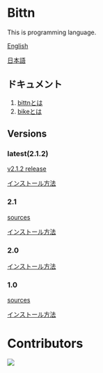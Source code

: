 # Bittn
This is programming language.

[English](https://translate.google.com/translate?hl=en&sl=ja&tl=en&u=https%3A%2F%2Fgithub.com%2Fpinenut-programming-language%2Fbittn%2Fwiki)

[日本語](https://github.com/pinenut-programming-language/bittn/wiki)

## ドキュメント
1. [bittnとは](https://github.com/pinenut-programming-language/bittn/wiki/bittnとは)
2. [bikeとは](https://github.com/pinenut-programming-language/bittn/wiki/bikeとは)

## Versions
### latest(2.1.2)

[v2.1.2 release](https://github.com/pinenut-programming-language/bittn/releases/tag/v2.1.2)

[インストール方法](https://github.com/pinenut-programming-language/bittn/wiki/%E5%B0%8E%E5%85%A5%E6%96%B9%E6%B3%95(2.1.2))

### 2.1

[sources](https://github.com/pinenut-programming-language/bittn/)

[インストール方法](https://github.com/pinenut-programming-language/bittn/wiki/%E5%B0%8E%E5%85%A5%E6%96%B9%E6%B3%95(2.1))

### 2.0

[インストール方法](https://github.com/pinenut-programming-language/bittn/wiki/%E5%B0%8E%E5%85%A5%E6%96%B9%E6%B3%95(2.0))

### 1.0
[sources](https://github.com/pinenut-programming-language/bittn/tree/No.1)

[インストール方法](https://github.com/pinenut-programming-language/bittn/wiki/%E5%B0%8E%E5%85%A5%E6%96%B9%E6%B3%95(1.0))

# Contributors
<a href="https://github.com/pinenut-programming-language/bittn/graphs/contributors">
  <img src="https://contributors-img.firebaseapp.com/image?repo=pinenut-programming-language/bittn" />
</a>
